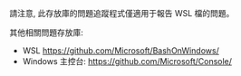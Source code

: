 請注意, 此存放庫的問題追蹤程式僅適用于報告 WSL 檔的問題。

其他相關問題存放庫:

* WSL https://github.com/Microsoft/BashOnWindows/
* Windows 主控台: https://github.com/Microsoft/Console/
